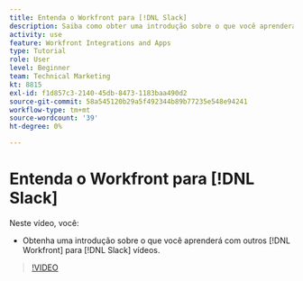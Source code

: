 ```yaml
---
title: Entenda o Workfront para [!DNL Slack]
description: Saiba como obter uma introdução sobre o que você aprenderá com outros [!DNL Workfront] para vídeos do Slack.
activity: use
feature: Workfront Integrations and Apps
type: Tutorial
role: User
level: Beginner
team: Technical Marketing
kt: 8815
exl-id: f1d857c3-2140-45db-8473-1183baa490d2
source-git-commit: 58a545120b29a5f492344b89b77235e548e94241
workflow-type: tm+mt
source-wordcount: '39'
ht-degree: 0%

---
```


# Entenda o Workfront para [!DNL Slack]

Neste vídeo, você:

* Obtenha uma introdução sobre o que você aprenderá com outros [!DNL Workfront] para [!DNL Slack] vídeos.

>[!VIDEO](https://video.tv.adobe.com/v/335116/?quality=12)
